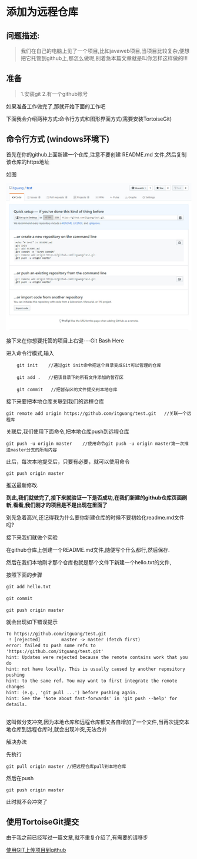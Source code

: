 # 添加为远程仓库

## 问题描述:
> 我们在自己的电脑上见了一个项目,比如javaweb项目,当项目比较复杂,便想把它托管到github上,那怎么做呢,别着急本篇文章就是叫你怎样这样做的!!!
> 


## 准备

> 1.安装git
> 2.有一个github账号

如果准备工作做完了,那就开始下面的工作吧

下面我会介绍两种方式:命令行方式和图形界面方式(需要安装TortoiseGit)
## 命令行方式 (windows环境下)

首先在你的github上面新建一个仓库,注意不要创建 README.md 文件,然后复制该仓库的https地址

如图

![](img/t1.jpg)

接下来在你想要托管的项目上右键---Git Bash Here

进入命令行模式,输入

        git init    //通过git init命令把这个目录变成Git可以管理的仓库

        git add .   //把该目录下的所有文件添加的暂存区

        git commit   //把暂存区的文件提交到本地仓库

接下来要把本地仓库关联到我们的远程仓库
```git
git remote add origin https://github.com/itguang/test.git   //关联一个远程库

```
关联后,我们使用下面命令,把本地仓库push到远程仓库

    git push -u origin master    //使用命令git push -u origin master第一次推送master分支的所有内容

此后，每次本地提交后，只要有必要，就可以使用命令
```git
git push origin master
```
推送最新修改.

**到此,我们就做完了,接下来就验证一下是否成功,在我们新建的github仓库页面刷新,看看,我们刚才的项目是不是出现在里面了**

别先急着高兴,还记得我为什么要你新建仓库的时候不要初始化readme.md文件吗?

接下来我们就做个实验

在github仓库上创建一个README.md文件,随便写个什么都行,然后保存.

然后在我们本地刚才那个仓库也就是那个文件下新建一个hello.txt的文件,

按照下面的步骤

    git add hello.txt

    git commit

    git push origin master

就会出现如下错误提示

```git
To https://github.com/itguang/test.git
 ! [rejected]        master -> master (fetch first)
error: failed to push some refs to 'https://github.com/itguang/test.git'
hint: Updates were rejected because the remote contains work that you do
hint: not have locally. This is usually caused by another repository pushing
hint: to the same ref. You may want to first integrate the remote changes
hint: (e.g., 'git pull ...') before pushing again.
hint: See the 'Note about fast-forwards' in 'git push --help' for details.


```
这叫做分支冲突,因为本地仓库和远程仓库都又各自增加了一个文件,当再次提交本地仓库到远程仓库时,就会出现冲突,无法合并

解决办法

先执行

    git pull origin master //把远程仓库pull到本地仓库

然后在push

    git push origin master

此时就不会冲突了


## 使用TortoiseGit提交

由于我之前已经写过一篇文章,就不重复介绍了,有需要的请移步

[使用GIT上传项目到github](https://github.com/itguang/github/blob/master/git%E4%B8%8A%E4%BC%A0%E9%A1%B9%E7%9B%AE%E5%88%B0github.md)

















